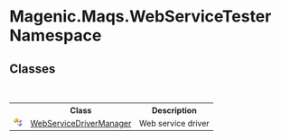 # Magenic.Maqs.WebServiceTester Namespace

## Classes
&nbsp;<table><tr><th></th><th>Class</th><th>Description</th></tr><tr><td>![Public class](media/pubclass.gif "Public class")</td><td><a href="MAQS_5/WebServices_AUTOGENERATED/WebServiceDriverManager_Class">WebServiceDriverManager</a></td><td>
Web service driver</td></tr></table>&nbsp;
